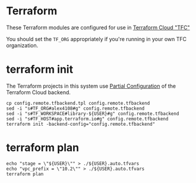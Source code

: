 # Terraform

These Terraform modules are configured for use in [Terraform Cloud "TFC"](https://app.terraform.io)

You should set the `TF_ORG` appropriately if you're running in your own TFC organization.

# terraform init

The Terraform projects in this system use [Partial Configuration](https://www.terraform.io/language/settings/backends/remote#using-cli-input) of the Terraform Cloud backend.

```
cp config.remote.tfbackend.tpl config.remote.tfbackend
sed -i "s#TF_ORG#alex4108#g" config.remote.tfbackend
sed -i "s#TF_WORKSPACE#library-${USER}#g" config.remote.tfbackend
sed -i "s#TF_HOST#app.terraform.io#g" config.remote.tfbackend
terraform init -backend-config="config.remote.tfbackend"
```

# terraform plan

```
echo "stage = \"${USER}\"" > ./${USER}.auto.tfvars
echo "vpc_prefix = \"10.2\"" > ./${USER}.auto.tfvars
terraform plan
```

